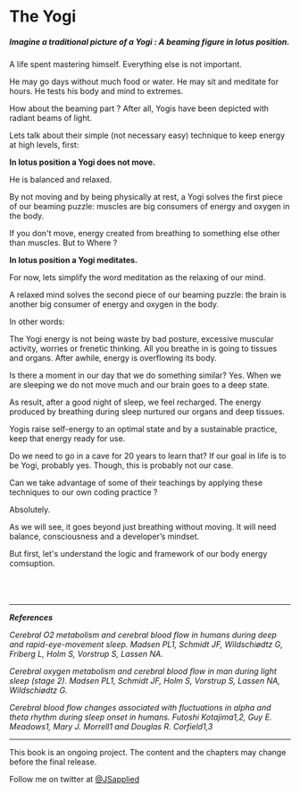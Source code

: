 # The Yogi

##### Imagine a traditional picture of a Yogi : A beaming figure in lotus position. 

A life spent mastering himself. Everything else is not important. 

He may go days without much food or water. He may sit and meditate for hours. He tests his body and mind to extremes. 

How about the beaming part ? After all, Yogis have been depicted with radiant beams of light. 

Lets talk about their simple (not necessary easy) technique to keep energy at high levels, first:

**In lotus position a Yogi does not move.** 

He is balanced and relaxed. 

By not moving and by being physically at rest, a Yogi solves the first piece of our beaming puzzle: muscles are big consumers of energy and oxygen in the body. 

If you don't move, energy created from breathing to something else other than muscles. But to Where ? 

**In lotus position a Yogi meditates.** 

For now, lets simplify the word meditation as the relaxing of our mind. 

A relaxed mind solves the second piece of our beaming puzzle: the brain is another big consumer of energy and oxygen in the body. 

In other words: 

The Yogi energy is not being waste by bad posture, excessive muscular activity, worries or frenetic thinking. All you breathe in is going to tissues and organs. After awhile, energy is overflowing its body. 

Is there a moment in our day that we do something similar? Yes. When we are sleeping we do not move much and our brain goes to a deep state. 

As result, after a good night of sleep, we feel recharged. The energy produced by breathing during sleep nurtured our organs and deep tissues.

Yogis raise self-energy to an optimal state and by a sustainable practice, keep that energy ready for use. 

Do we need to go in a cave for 20 years to learn that? If our goal in life is to be Yogi, probably yes. Though, this is probably not our case. 

Can we take advantage of some of their teachings by applying these techniques to our own coding practice ?

Absolutely. 

As we will see, it goes beyond just breathing without moving. It will need balance, consciousness and a developer’s mindset. 

But first, let's understand the logic and framework of our body energy comsuption. 
<br />
<br />
<br />
<br />


***

***References***

*Cerebral O2 metabolism and cerebral blood flow in humans during deep and rapid-eye-movement sleep.
Madsen PL1, Schmidt JF, Wildschiødtz G, Friberg L, Holm S, Vorstrup S, Lassen NA.*

*Cerebral oxygen metabolism and cerebral blood flow in man during light sleep (stage 2).
Madsen PL1, Schmidt JF, Holm S, Vorstrup S, Lassen NA, Wildschiødtz G.*

*Cerebral blood flow changes associated with fluctuations
in alpha and theta rhythm during sleep onset in humans.
Futoshi Kotajima1,2, Guy E. Meadows1, Mary J. Morrell1 and Douglas R. Corfield1,3*

***

This book is an ongoing project. The content and the chapters may change before the final release.

Follow me on twitter at [@JSapplied](https://twitter.com/JSapplied) 
